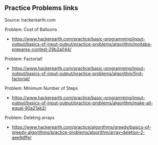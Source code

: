 ## Practice Problems links
Source: hackerearth.com

Problem: Cost of Balloons
- https://www.hackerearth.com/practice/basic-programming/input-output/basics-of-input-output/practice-problems/algorithm/mojtaba-prepares-contest-29b2a044/

Problem: Factorial!
- https://www.hackerearth.com/practice/basic-programming/input-output/basics-of-input-output/practice-problems/algorithm/find-factorial/

Problem: Minimum Number of Steps
- https://www.hackerearth.com/practice/basic-programming/input-output/basics-of-input-output/practice-problems/algorithm/make-all-equal-90a21ab2/

Problem: Deleting arrays
- https://www.hackerearth.com/practice/algorithms/greedy/basics-of-greedy-algorithms/practice-problems/algorithm/array-deletion-2-aee9dffe/

